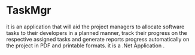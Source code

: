 # TaskMgr
it is an application that will aid the project managers to allocate software tasks to their developers in a planned manner, track their progress on the respective assigned tasks and generate reports progress automatically on the project in PDF and printable formats.
it is a .Net Application .
